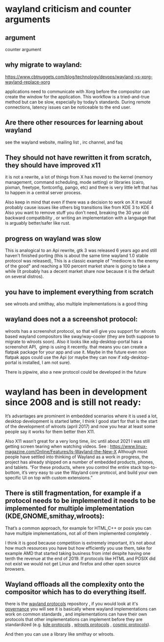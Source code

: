 # wayland criticism and counter arguments

## argument

counter argument
## why migrate to wayland:

https://www.cbtnuggets.com/blog/technology/devops/wayland-vs-xorg-wayland-replace-xorg

applications need to communicate with Xorg before the compositor can create the window for the application. This workflow is a tried-and-true method but can be slow, especially by today’s standards. During remote connections, latency issues can be noticeable to the end user.

## Are there other resources for learning about wayland

see the wayland website, mailing list , irc channel, and faq

## They should not have rewritten it from scratch, they should have improved x11

it is not a rewrite, a lot of things from X has moved to the kernel (memory management, command scheduling, mode setting) or libraries (cairo, pixman, freetype, fontconfig, pango, etc) and there is very little left that has to happen in a central server process.

Also keep in mind that even if there was a decision to work on X it would probably cause issues like others big transitions like from KDE 3 to KDE 4
Also you want to remove stuff you don’t need, breaking the 30 year old backward compatibility , or writing an implementation with a language that is arguably better/safer like rust.

## progress on wayland was slow

This is analogical to an Api rewrite, gtk 3 was released 6 years ago and still haven't finished porting (this is about the same time wayland 1.0 stable protocol was released), This is a classic example of "mediocre is the enemy of the good" and reaching a 100 percent market share is going to take a while (It probably has a decent market share now because it is the default on several distros).

## you have to implement everything from scratch

see wlroots and smithay, also multiple implementations is a good thing


## wayland does not a a screenshot protocol:

wlroots has a screenshot protocol, so that will give you support for wlroots based wayland compositors like sway/way-cooler (they are both suppose to migrate to wlroots soon).
Also it looks like xdg-desktop-portal has a screenshot API,  gimp is using it recently. that means you can create a flatpak package for your app and use it. Maybe in the future even non flatpak apps could use the Api (or maybe they can now if xdg-desktop-portal is installed, I am not sure).

There is pipwire, also a new protocol could be developed in the future

# wayland has been in development since 2008 and is still not ready:

It’s advantages are prominent in embedded scenarios where it is used a lot, desktop development is started latter, I think I good start for that is the start of the development of wlroots (april 2017) and now you hear at least some people say it works for them better then X11.

Also X11 wasn’t great for a very long time, iirc until about 2021 I was still getting screen tearing when watching videos.
See : https://www.linux-magazine.com/Online/Features/Is-Wayland-the-New-X
Although most people have settled into thinking of Wayland as a work in progress, the project has already shipped on a number of embedded products, phones, and tablets. “For these products, where you control the entire stack top-to-bottom, it’s very easy to use the Wayland core protocol, and build your own specific UI on top with custom extensions.”


## There is still fragmentation, for example if a protocol needs to be implemented it needs to be implemented for multiple implementation (KDE,GNOME,smithay,wlroots):

That’s a common approach, for example for HTML,C++ or posix you can have multiple implementations, not all of them implemented completely .

I think it is good because competition is extremely important, it’s not about how much resources you have but how efficiently you use them, take for example AMD that started taking business from intel despite having one tenth the revenue at the end of 2019. If protocols like HTML and POSIX did not exist we would not get Linux and firefox and other open source browsers.

## Wayland offloads all the complexity onto the compositor which has to do everything itself.

there is the [wayland  protocols](https://gitlab.freedesktop.org/wayland/wayland-protocols) repository , if you would look at it's [governance](https://gitlab.freedesktop.org/wayland/wayland-protocols/-/blob/main/GOVERNANCE.md?ref_type=heads) you will see it is basically where wayland implementations can work on common standards , and implementations can have their own protocols that other implementations can implement before they are standardized (e.g. [kde protocols](https://github.com/KDE/plasma-wayland-protocols) , [wlroots protocols](https://gitlab.freedesktop.org/wlroots/wlr-protocols) , [cosmic protocols](https://github.com/pop-os/cosmic-protocols)).

And then you can use a library like smithay or wlroots.
